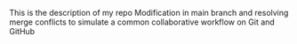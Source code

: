 This is the description of my repo
Modification in main branch and resolving merge conflicts to simulate a common collaborative workflow on Git and GitHub

